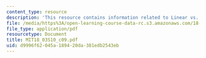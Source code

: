 ```yaml
---
content_type: resource
description: 'This resource contains information related to Linear vs. nonlinear '
file: /media/https%3A/open-learning-course-data-rc.s3.amazonaws.com/18-03-differential-equations-spring-2010/d9996f62045a189420da381edb2543eb_MIT18_03S10_c09.pdf
file_type: application/pdf
resourcetype: Document
title: MIT18_03S10_c09.pdf
uid: d9996f62-045a-1894-20da-381edb2543eb
---
```

